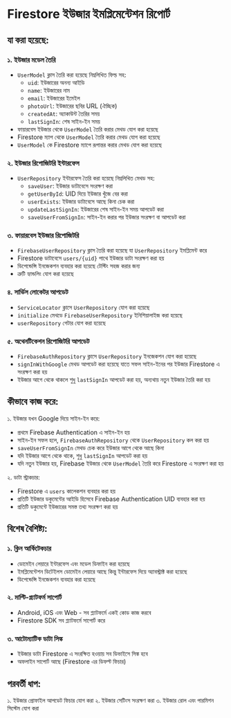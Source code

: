 # Firestore ইউজার ইমপ্লিমেন্টেশন রিপোর্ট

## যা করা হয়েছে:

### ১. ইউজার মডেল তৈরি
- `UserModel` ক্লাস তৈরি করা হয়েছে নিম্নলিখিত ফিল্ড সহ:
  - `uid`: ইউজারের অনন্য আইডি
  - `name`: ইউজারের নাম
  - `email`: ইউজারের ইমেইল
  - `photoUrl`: ইউজারের ছবির URL (ঐচ্ছিক)
  - `createdAt`: অ্যাকাউন্ট তৈরির সময়
  - `lastSignIn`: শেষ সাইন-ইন সময়
- ফায়ারবেস ইউজার থেকে `UserModel` তৈরি করার মেথড যোগ করা হয়েছে
- Firestore ম্যাপ থেকে `UserModel` তৈরি করার মেথড যোগ করা হয়েছে
- `UserModel` কে Firestore ম্যাপে রূপান্তর করার মেথড যোগ করা হয়েছে

### ২. ইউজার রিপোজিটরি ইন্টারফেস
- `UserRepository` ইন্টারফেস তৈরি করা হয়েছে নিম্নলিখিত মেথড সহ:
  - `saveUser`: ইউজার ডাটাবেসে সংরক্ষণ করা
  - `getUserById`: UID দিয়ে ইউজার খুঁজে বের করা
  - `userExists`: ইউজার ডাটাবেসে আছে কিনা চেক করা
  - `updateLastSignIn`: ইউজারের শেষ সাইন-ইন সময় আপডেট করা
  - `saveUserFromSignIn`: সাইন-ইন করার পর ইউজার সংরক্ষণ বা আপডেট করা

### ৩. ফায়ারবেস ইউজার রিপোজিটরি
- `FirebaseUserRepository` ক্লাস তৈরি করা হয়েছে যা `UserRepository` ইমপ্লিমেন্ট করে
- Firestore ডাটাবেসে `users/{uid}` পাথে ইউজার ডাটা সংরক্ষণ করা হয়
- ডিপেন্ডেন্সি ইনজেকশন ব্যবহার করা হয়েছে টেস্টিং সহজ করার জন্য
- ত্রুটি হ্যান্ডলিং যোগ করা হয়েছে

### ৪. সার্ভিস লোকেটর আপডেট
- `ServiceLocator` ক্লাসে `UserRepository` যোগ করা হয়েছে
- `initialize` মেথডে `FirebaseUserRepository` ইনিশিয়ালাইজ করা হয়েছে
- `userRepository` গেটার যোগ করা হয়েছে

### ৫. অথেনটিকেশন রিপোজিটরি আপডেট
- `FirebaseAuthRepository` ক্লাসে `UserRepository` ইনজেকশন যোগ করা হয়েছে
- `signInWithGoogle` মেথড আপডেট করা হয়েছে যাতে সফল সাইন-ইনের পর ইউজার Firestore এ সংরক্ষণ করা হয়
- ইউজার আগে থেকে থাকলে শুধু `lastSignIn` আপডেট করা হয়, অন্যথায় নতুন ইউজার তৈরি করা হয়

## কীভাবে কাজ করে:

১. ইউজার যখন Google দিয়ে সাইন-ইন করে:
   - প্রথমে Firebase Authentication এ সাইন-ইন হয়
   - সাইন-ইন সফল হলে, `FirebaseAuthRepository` থেকে `UserRepository` কল করা হয়
   - `saveUserFromSignIn` মেথড চেক করে ইউজার আগে থেকে আছে কিনা
   - যদি ইউজার আগে থেকে থাকে, শুধু `lastSignIn` আপডেট করা হয়
   - যদি নতুন ইউজার হয়, Firebase ইউজার থেকে `UserModel` তৈরি করে Firestore এ সংরক্ষণ করা হয়

২. ডাটা স্ট্রাকচার:
   - Firestore এ `users` কালেকশন ব্যবহার করা হয়
   - প্রতিটি ইউজার ডকুমেন্টের আইডি হিসেবে Firebase Authentication UID ব্যবহার করা হয়
   - প্রতিটি ডকুমেন্টে ইউজারের সমস্ত তথ্য সংরক্ষণ করা হয়

## বিশেষ বৈশিষ্ট্য:

### ১. ক্লিন আর্কিটেকচার
- ডোমেইন লেয়ারে ইন্টারফেস এবং মডেল ডিফাইন করা হয়েছে
- ইমপ্লিমেন্টেশন ডিটেইলস ডোমেইন লেয়ারে আছে কিন্তু ইন্টারফেস দিয়ে অ্যাবস্ট্রাক্ট করা হয়েছে
- ডিপেন্ডেন্সি ইনজেকশন ব্যবহার করা হয়েছে

### ২. মাল্টি-প্ল্যাটফর্ম সাপোর্ট
- Android, iOS এবং Web - সব প্ল্যাটফর্মে একই কোড কাজ করবে
- Firestore SDK সব প্ল্যাটফর্মে সাপোর্ট করে

### ৩. আটোম্যাটিক ডাটা সিঙ্ক
- ইউজার ডাটা Firestore এ সংরক্ষিত হওয়ায় সব ডিভাইসে সিঙ্ক হবে
- অফলাইন সাপোর্ট আছে (Firestore এর ডিফল্ট ফিচার)

## পরবর্তী ধাপ:

১. ইউজার প্রোফাইল আপডেট ফিচার যোগ করা
২. ইউজার সেটিংস সংরক্ষণ করা
৩. ইউজার রোল এবং পারমিশন সিস্টেম যোগ করা 